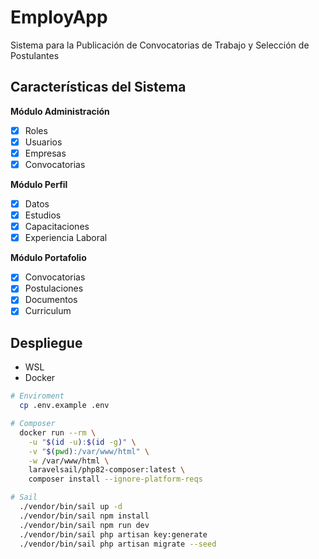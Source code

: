 # EmployApp

Sistema para la Publicación de Convocatorias de Trabajo y Selección de Postulantes

## Características del Sistema

**Módulo Administración**
- [x] Roles
- [x] Usuarios
- [x] Empresas
- [x] Convocatorias

**Módulo Perfil**
- [x] Datos
- [x] Estudios
- [x] Capacitaciones
- [x] Experiencia Laboral

**Módulo Portafolio**
- [x] Convocatorias
- [x] Postulaciones
- [x] Documentos
- [x] Curriculum

## Despliegue

- WSL
- Docker

``` bash
# Enviroment
  cp .env.example .env

# Composer
  docker run --rm \
    -u "$(id -u):$(id -g)" \
    -v "$(pwd):/var/www/html" \
    -w /var/www/html \
    laravelsail/php82-composer:latest \
    composer install --ignore-platform-reqs

# Sail
  ./vendor/bin/sail up -d
  ./vendor/bin/sail npm install
  ./vendor/bin/sail npm run dev
  ./vendor/bin/sail php artisan key:generate
  ./vendor/bin/sail php artisan migrate --seed
```
